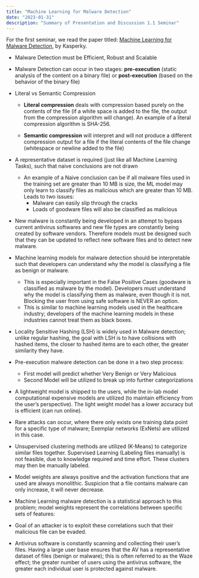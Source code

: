 ```yaml
---
title: "Machine Learning for Malware Detection"
date: "2023-01-31"
description: "Summary of Presentation and Discussion 1.1 Seminar"
---
```


For the first seminar, we read the paper titled: [Machine
Learning for Malware Detection](https://media.kaspersky.com/en/enterprise-security/Kaspersky-Lab-Whitepaper-Machine-Learning.pdf), by Kasperky.

- Malware Detection must be Efficient, Robust and Scalable

- Malware Detection can occur in two stages: **pre-execution** (static analysis of the content on a binary file) or **post-execution** (based on the behavior of the binary file)

- Literal vs Semantic Compression

  - **Literal compression** deals with compression based purely on the contents of the file (if a white space is added to the file, the output from the compression algorithm will change). An example of a literal compression algorithm is SHA-256.

  - **Semantic compression** will interpret and will not produce a different compression output for a file if the literal contents of the file change (whitespace or newline added to the file)

- A representative dataset is required (just like all Machine Learning Tasks), such that naive conclusions are not drawn
  - An example of a Naive conclusion can be if all malware files used in the training set are greater than 10 MB is size, the ML model may only learn to classify files as malicious which are greater than 10 MB. Leads to two issues:
    - Malware can easily slip through the cracks
    - Loads of goodware files will also be classified as malicious

- New malware is constantly being developed in an attempt to bypass current antivirus softwares and new file types are constantly being created by software vendors. Therefore models must be designed such that they can be updated to reflect new software files and to detect new malware.

- Machine learning models for malware detection should be interpretable such that developers can understand why the model is classifying a file as benign or malware.
  - This is especially important in the False Positive Cases (goodware is classified as malware by the model). Developers must understand why the model is classifying them as malware, even though it is not. Blocking the user from using safe software is NEVER an option.
  - This is similar to machine learning models used in the healthcare industry; developers of the machine learning models in these industries cannot treat them as black boxes.

- Locality Sensitive Hashing (LSH) is widely used in Malware detection; unlike regular hashing, the goal with LSH is to have collisions with hashed items, the closer to hashed items are to each other, the greater similarity they have.

- Pre-execution malware detection can be done in a two step process:
  - First model will predict whether Very Benign or Very Malicious
  - Second Model will be utilized to break up into further categorizations

- A lightweight model is shipped to the users, while the in-lab model computational expensive models are utilized (to maintain efficiency from the user’s perspective). The light weight model has a lower accuracy but is efficient (can run online).

- Rare attacks can occur, where there only exists one training data point for a specific type of malware; Exemplar networks (ExNets) are utilized in this case.

- Unsupervised clustering methods are utilized (K-Means) to categorize similar files together. Supervised Learning (Labeling files manually) is not feasible, due to knowledge required and time effort. These clusters may then be manually labeled.

- Model weights are always positive and the activation functions that are used are always monolithic. Suspicion that a file contains malware can only increase, it will never decrease.

- Machine Learning malware detection is a statistical approach to this problem; model weights represent the correlations between specific sets of features:

- Goal of an attacker is to exploit these correlations such that their malicious file can be evaded.

- Antivirus software is constantly scanning and collecting their user’s files. Having a large user base ensures that the AV has a representative dataset of files (benign or malware); this is often referred to as the Waze effect; the greater number of users using the antivirus software, the greater each individual user is protected against malware.